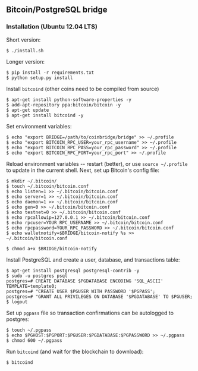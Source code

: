 ## Bitcoin/PostgreSQL bridge

### Installation (Ubuntu 12.04 LTS)

Short version:

    $ ./install.sh

Longer version:

    $ pip install -r requirements.txt
    $ python setup.py install

Install `bitcoind` (other coins need to be compiled from source)

    $ apt-get install python-software-properties -y
    $ add-apt-repository ppa:bitcoin/bitcoin -y
    $ apt-get update
    $ apt-get install bitcoind -y

Set environment variables:
    
    $ echo "export BRIDGE=/path/to/coinbridge/bridge" >> ~/.profile
    $ echo "export BITCOIN_RPC_USER=your_rpc_username" >> ~/.profile
    $ echo "export BITCOIN_RPC_PASS=your_rpc_password" >> ~/.profile
    $ echo "export BITCOIN_RPC_PORT=your_rpc_port" >> ~/.profile

Reload environment variables -- restart (better), or use `source ~/.profile` to update in the current shell.  Next, set up Bitcoin's config file:
    
    $ mkdir ~/.bitcoin/
    $ touch ~/.bitcoin/bitcoin.conf
    $ echo listen=1 >> ~/.bitcoin/bitcoin.conf
    $ echo server=1 >> ~/.bitcoin/bitcoin.conf
    $ echo daemon=1 >> ~/.bitcoin/bitcoin.conf
    $ echo gen=0 >> ~/.bitcoin/bitcoin.conf
    $ echo testnet=0 >> ~/.bitcoin/bitcoin.conf
    $ echo rpcallowip=127.0.0.1 >> ~/.bitcoin/bitcoin.conf
    $ echo rpcuser=YOUR_RPC_USERNAME >> ~/.bitcoin/bitcoin.conf
    $ echo rpcpassword=YOUR_RPC_PASSWORD >> ~/.bitcoin/bitcoin.conf
    $ echo walletnotify=$BRIDGE/bitcoin-notify %s >> ~/.bitcoin/bitcoin.conf

    $ chmod a+x $BRIDGE/bitcoin-notify

Install PostgreSQL and create a user, database, and transactions table:

    $ apt-get install postgresql postgresql-contrib -y
    $ sudo -u postgres psql
    postgres=# CREATE DATABASE $PGDATABASE ENCODING 'SQL_ASCII' TEMPLATE=template0;
    postgres=# "CREATE USER $PGUSER WITH PASSWORD '$PGPASS';
    postgres=# "GRANT ALL PRIVILEGES ON DATABASE '$PGDATABASE' TO $PGUSER;
    $ logout

Set up `pgpass` file so transaction confirmations can be autologged to postgres:
    
    $ touch ~/.pgpass
    $ echo $PGHOST:$PGPORT:$PGUSER:$PGDATABASE:$PGPASSWORD >> ~/.pgpass
    $ chmod 600 ~/.pgpass

Run `bitcoind` (and wait for the blockchain to download):
    
    $ bitcoind
